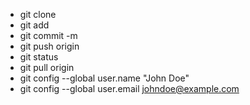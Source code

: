 - git clone 
- git add
- git commit -m
- git push origin 
- git status
- git pull origin 
- git config --global user.name "John Doe"
- git config --global user.email johndoe@example.com
